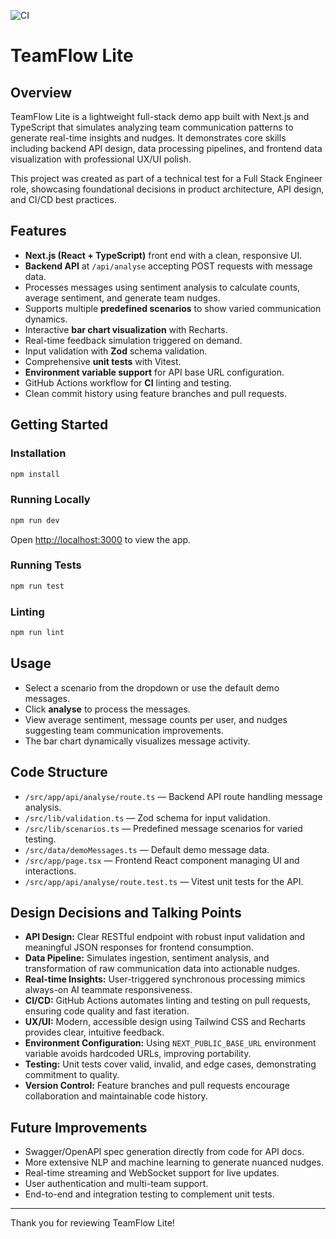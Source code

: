 ![CI](https://github.com/cmkap/teamflow-lite/actions/workflows/ci.yml/badge.svg)

# TeamFlow Lite

## Overview

TeamFlow Lite is a lightweight full-stack demo app built with Next.js and TypeScript that simulates analyzing team communication patterns to generate real-time insights and nudges. It demonstrates core skills including backend API design, data processing pipelines, and frontend data visualization with professional UX/UI polish.

This project was created as part of a technical test for a Full Stack Engineer role, showcasing foundational decisions in product architecture, API design, and CI/CD best practices.

## Features

- **Next.js (React + TypeScript)** front end with a clean, responsive UI.
- **Backend API** at `/api/analyse` accepting POST requests with message data.
- Processes messages using sentiment analysis to calculate counts, average sentiment, and generate team nudges.
- Supports multiple **predefined scenarios** to show varied communication dynamics.
- Interactive **bar chart visualization** with Recharts.
- Real-time feedback simulation triggered on demand.
- Input validation with **Zod** schema validation.
- Comprehensive **unit tests** with Vitest.
- **Environment variable support** for API base URL configuration.
- GitHub Actions workflow for **CI** linting and testing.
- Clean commit history using feature branches and pull requests.

## Getting Started

### Installation

```bash
npm install
```

### Running Locally

```bash
npm run dev
```

Open [http://localhost:3000](http://localhost:3000) to view the app.

### Running Tests

```bash
npm run test
```

### Linting

```bash
npm run lint
```

## Usage

- Select a scenario from the dropdown or use the default demo messages.
- Click **analyse** to process the messages.
- View average sentiment, message counts per user, and nudges suggesting team communication improvements.
- The bar chart dynamically visualizes message activity.

## Code Structure

- `/src/app/api/analyse/route.ts` — Backend API route handling message analysis.
- `/src/lib/validation.ts` — Zod schema for input validation.
- `/src/lib/scenarios.ts` — Predefined message scenarios for varied testing.
- `/src/data/demoMessages.ts` — Default demo message data.
- `/src/app/page.tsx` — Frontend React component managing UI and interactions.
- `/src/app/api/analyse/route.test.ts` — Vitest unit tests for the API.

## Design Decisions and Talking Points

- **API Design:** Clear RESTful endpoint with robust input validation and meaningful JSON responses for frontend consumption.
- **Data Pipeline:** Simulates ingestion, sentiment analysis, and transformation of raw communication data into actionable nudges.
- **Real-time Insights:** User-triggered synchronous processing mimics always-on AI teammate responsiveness.
- **CI/CD:** GitHub Actions automates linting and testing on pull requests, ensuring code quality and fast iteration.
- **UX/UI:** Modern, accessible design using Tailwind CSS and Recharts provides clear, intuitive feedback.
- **Environment Configuration:** Using `NEXT_PUBLIC_BASE_URL` environment variable avoids hardcoded URLs, improving portability.
- **Testing:** Unit tests cover valid, invalid, and edge cases, demonstrating commitment to quality.
- **Version Control:** Feature branches and pull requests encourage collaboration and maintainable code history.

## Future Improvements

- Swagger/OpenAPI spec generation directly from code for API docs.
- More extensive NLP and machine learning to generate nuanced nudges.
- Real-time streaming and WebSocket support for live updates.
- User authentication and multi-team support.
- End-to-end and integration testing to complement unit tests.

---

Thank you for reviewing TeamFlow Lite!

